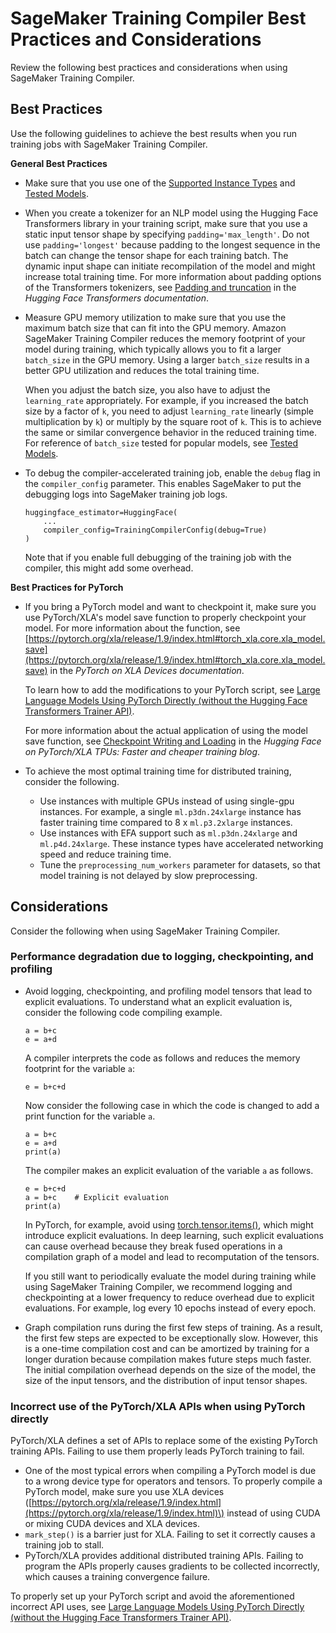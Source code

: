 # SageMaker Training Compiler Best Practices and Considerations<a name="training-compiler-tips-pitfalls"></a>

Review the following best practices and considerations when using SageMaker Training Compiler\.

## Best Practices<a name="training-compiler-tips-pitfalls-best-practices"></a>

Use the following guidelines to achieve the best results when you run training jobs with SageMaker Training Compiler\.

**General Best Practices**
+ Make sure that you use one of the [Supported Instance Types](training-compiler-support.md#training-compiler-supported-instance-types) and [Tested Models](training-compiler-support.md#training-compiler-tested-models)\. 
+ When you create a tokenizer for an NLP model using the Hugging Face Transformers library in your training script, make sure that you use a static input tensor shape by specifying `padding='max_length'`\. Do not use `padding='longest'` because padding to the longest sequence in the batch can change the tensor shape for each training batch\. The dynamic input shape can initiate recompilation of the model and might increase total training time\. For more information about padding options of the Transformers tokenizers, see [Padding and truncation](https://huggingface.co/docs/transformers/pad_truncation) in the *Hugging Face Transformers documentation*\.
+ Measure GPU memory utilization to make sure that you use the maximum batch size that can fit into the GPU memory\. Amazon SageMaker Training Compiler reduces the memory footprint of your model during training, which typically allows you to fit a larger `batch_size` in the GPU memory\. Using a larger `batch_size` results in a better GPU utilization and reduces the total training time\. 

  When you adjust the batch size, you also have to adjust the `learning_rate` appropriately\. For example, if you increased the batch size by a factor of `k`, you need to adjust `learning_rate` linearly \(simple multiplication by `k`\) or multiply by the square root of `k`\. This is to achieve the same or similar convergence behavior in the reduced training time\. For reference of `batch_size` tested for popular models, see [Tested Models](training-compiler-support.md#training-compiler-tested-models)\.
+ To debug the compiler\-accelerated training job, enable the `debug` flag in the `compiler_config` parameter\. This enables SageMaker to put the debugging logs into SageMaker training job logs\.

  ```
  huggingface_estimator=HuggingFace(
      ...
      compiler_config=TrainingCompilerConfig(debug=True)
  )
  ```

  Note that if you enable full debugging of the training job with the compiler, this might add some overhead\.

**Best Practices for PyTorch**
+ If you bring a PyTorch model and want to checkpoint it, make sure you use PyTorch/XLA's model save function to properly checkpoint your model\. For more information about the function, see [https://pytorch.org/xla/release/1.9/index.html#torch_xla.core.xla_model.save](https://pytorch.org/xla/release/1.9/index.html#torch_xla.core.xla_model.save) in the *PyTorch on XLA Devices documentation*\. 

  To learn how to add the modifications to your PyTorch script, see [Large Language Models Using PyTorch Directly \(without the Hugging Face Transformers Trainer API\)](training-compiler-pytorch-models.md#training-compiler-pytorch-models-non-trainer)\.

  For more information about the actual application of using the model save function, see [Checkpoint Writing and Loading](https://huggingface.co/blog/pytorch-xla#checkpoint-writing-and-loading) in the *Hugging Face on PyTorch/XLA TPUs: Faster and cheaper training blog*\.
+ To achieve the most optimal training time for distributed training, consider the following\.
  + Use instances with multiple GPUs instead of using single\-gpu instances\. For example, a single `ml.p3dn.24xlarge` instance has faster training time compared to 8 x `ml.p3.2xlarge` instances\.
  + Use instances with EFA support such as `ml.p3dn.24xlarge` and `ml.p4d.24xlarge`\. These instance types have accelerated networking speed and reduce training time\.
  + Tune the `preprocessing_num_workers` parameter for datasets, so that model training is not delayed by slow preprocessing\.

## Considerations<a name="training-compiler-tips-pitfalls-considerations"></a>

Consider the following when using SageMaker Training Compiler\.

### Performance degradation due to logging, checkpointing, and profiling<a name="training-compiler-considerations-performance-degradation"></a>
+ Avoid logging, checkpointing, and profiling model tensors that lead to explicit evaluations\. To understand what an explicit evaluation is, consider the following code compiling example\.

  ```
  a = b+c
  e = a+d
  ```

  A compiler interprets the code as follows and reduces the memory footprint for the variable `a`:

  ```
  e = b+c+d
  ```

  Now consider the following case in which the code is changed to add a print function for the variable `a`\.

  ```
  a = b+c
  e = a+d
  print(a)
  ```

  The compiler makes an explicit evaluation of the variable `a` as follows\.

  ```
  e = b+c+d
  a = b+c    # Explicit evaluation
  print(a)
  ```

  In PyTorch, for example, avoid using [torch\.tensor\.items\(\)](https://pytorch.org/docs/stable/generated/torch.Tensor.item.html), which might introduce explicit evaluations\. In deep learning, such explicit evaluations can cause overhead because they break fused operations in a compilation graph of a model and lead to recomputation of the tensors\. 

  If you still want to periodically evaluate the model during training while using SageMaker Training Compiler, we recommend logging and checkpointing at a lower frequency to reduce overhead due to explicit evaluations\. For example, log every 10 epochs instead of every epoch\.
+ Graph compilation runs during the first few steps of training\. As a result, the first few steps are expected to be exceptionally slow\. However, this is a one\-time compilation cost and can be amortized by training for a longer duration because compilation makes future steps much faster\. The initial compilation overhead depends on the size of the model, the size of the input tensors, and the distribution of input tensor shapes\.

### Incorrect use of the PyTorch/XLA APIs when using PyTorch directly<a name="training-compiler-considerations-incorrect-api-use"></a>

PyTorch/XLA defines a set of APIs to replace some of the existing PyTorch training APIs\. Failing to use them properly leads PyTorch training to fail\.
+ One of the most typical errors when compiling a PyTorch model is due to a wrong device type for operators and tensors\. To properly compile a PyTorch model, make sure you use XLA devices \([https://pytorch.org/xla/release/1.9/index.html](https://pytorch.org/xla/release/1.9/index.html)\) instead of using CUDA or mixing CUDA devices and XLA devices\.
+ `mark_step()` is a barrier just for XLA\. Failing to set it correctly causes a training job to stall\.
+ PyTorch/XLA provides additional distributed training APIs\. Failing to program the APIs properly causes gradients to be collected incorrectly, which causes a training convergence failure\.

To properly set up your PyTorch script and avoid the aforementioned incorrect API uses, see [Large Language Models Using PyTorch Directly \(without the Hugging Face Transformers Trainer API\)](training-compiler-pytorch-models.md#training-compiler-pytorch-models-non-trainer)\.